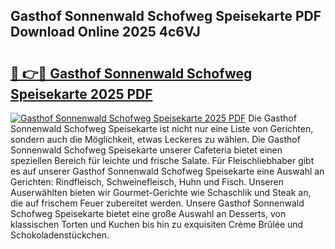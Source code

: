 ## Gasthof Sonnenwald Schofweg Speisekarte PDF Download Online 2025 4c6VJ

# <h2><a href="http://gca0npu.nevu.top/?p=Gasthof+Sonnenwald+Schofweg+Speisekarte">🔗 👉🔴 Gasthof Sonnenwald Schofweg Speisekarte 2025 PDF</a></h2>

[![Gasthof Sonnenwald Schofweg Speisekarte 2025 PDF](https://i.imgur.com/dBaPXMq.png)](http://gca0npu.nevu.top/?p=Gasthof+Sonnenwald+Schofweg+Speisekarte)
Die Gasthof Sonnenwald Schofweg Speisekarte ist nicht nur eine Liste von Gerichten, sondern auch die Möglichkeit, etwas Leckeres zu wählen. Die Gasthof Sonnenwald Schofweg Speisekarte unserer Cafeteria bietet einen speziellen Bereich für leichte und frische Salate. Für Fleischliebhaber gibt es auf unserer Gasthof Sonnenwald Schofweg Speisekarte eine Auswahl an Gerichten: Rindfleisch, Schweinefleisch, Huhn und Fisch. Unseren Auserwählten bieten wir Gourmet-Gerichte wie Schaschlik und Steak an, die auf frischem Feuer zubereitet werden. Unsere Gasthof Sonnenwald Schofweg Speisekarte bietet eine große Auswahl an Desserts, von klassischen Torten und Kuchen bis hin zu exquisiten Crème Brûlée und Schokoladenstückchen.
